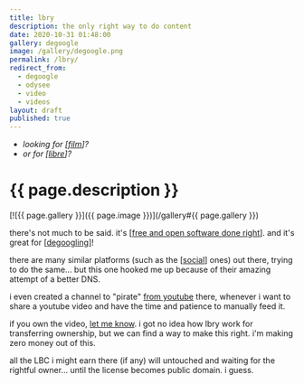 ```yaml
---
title: lbry
description: the only right way to do content
date: 2020-10-31 01:48:00
gallery: degoogle
image: /gallery/degoogle.png
permalink: /lbry/
redirect_from:
  - degoogle
  - odysee
  - video
  - videos
layout: draft
published: true
---
```


- _looking for [[film](/film)]?_
- _or for [[libre](/libre)]?_

# {{ page.description }}

[![{{ page.gallery }}]({{ page.image }})](/gallery#{{ page.gallery }})

there's not much to be said. it's [[free and open software done right](/foss)]. and it's great for [[degoogling](/delete)]!

there are many similar platforms (such as the [[social](/social)] ones) out there, trying to do the same... but this one hooked me up because of their amazing attempt of a better DNS.

i even created a channel to "pirate" [from youtube](https://odysee.com/@youtube:c2) there, whenever i want to share a youtube video and have the time and patience to manually feed it.

if you own the video, [let me know](/contact). i got no idea how lbry work for transferring ownership, but we can find a way to make this right. i'm making zero money out of this.

all the LBC i might earn there (if any) will untouched and waiting for the rightful owner... until the license becomes public domain. i guess.
